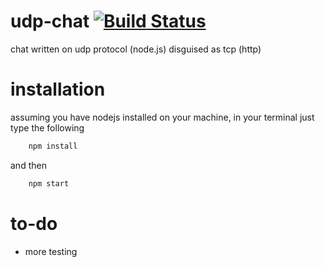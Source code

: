 udp-chat [![Build Status](https://travis-ci.org/diguinhorocks/udp-chat.png?branch=master)](https://travis-ci.org/diguinhorocks/udp-chat)
========

chat written on udp protocol (node.js) disguised as tcp (http)

installation
===

assuming you have nodejs installed on your machine, in your terminal just type the following

```bash
    npm install
```

and then 

```bash
    npm start
```

to-do
===
- more testing
